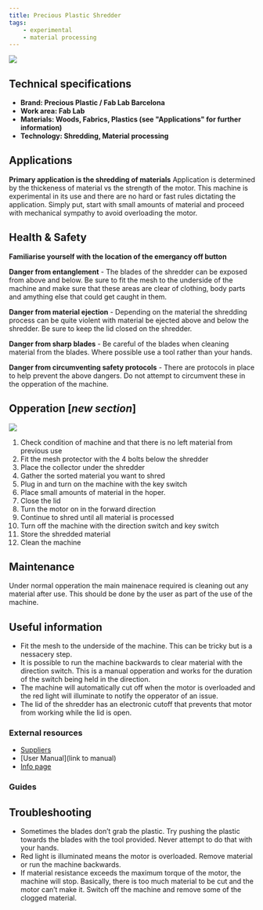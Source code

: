 ```yaml
---
title: Precious Plastic Shredder
tags: 
    - experimental
    - material processing
---
```


![](assets/images/shredder-01.jpg)

## Technical specifications

- **Brand: Precious Plastic / Fab Lab Barcelona** 
- **Work area: Fab Lab** 
- **Materials: Woods, Fabrics, Plastics (see "Applications" for further information)**
- **Technology: Shredding, Material processing**

## Applications

**Primary application is the shredding of materials**
Application is determined by the thickeness of material vs the strength of the motor. This machine is experimental in its use and there are no hard or fast rules dictating the application. Simply put, start with small amounts of material and proceed with mechanical sympathy to avoid overloading the motor.

## Health & Safety

**Familiarise yourself with the location of the emergancy off button**

**Danger from entanglement** - The blades of the shredder can be exposed from above and below. Be sure to fit the mesh to the underside of the machine and make sure that these areas are clear of clothing, body parts and amything else that could get caught in them. 

**Danger from material ejection** - Depending on the material the shredding process can be quite violent with material be ejected above and below the shredder. Be sure to keep the lid closed on the shredder.

**Danger from sharp blades** - Be careful of the blades when cleaning material from the blades. Where possible use a tool rather than your hands.

**Danger from circumventing safety protocols** - There are protocols in place to help prevent the above dangers. Do not attempt to circumvent these in the opperation of the machine.

## Opperation [*new section*]

![](assets/images/shredder-controls-01.jpg)

1. Check condition of machine and that there is no left material from previous use
2. Fit the mesh protector with the 4 bolts below the shredder
3. Place the collector under the shredder
4. Gather the sorted material you want to shred
5. Plug in and turn on the machine with the key switch
6. Place small amounts of material in the hoper.
7. Close the lid
8. Turn the motor on in the forward direction
9. Continue to shred until all material is processed
10. Turn off the machine with the direction switch and key switch
11. Store the shredded material
12. Clean the machine

## Maintenance

 Under normal opperation the main mainenace required is cleaning out any material after use. This should be done by the user as part of the use of the machine. 

## Useful information

 - Fit the mesh to the underside of the machine. This can be tricky but is a nessacery step. 
 - It is possible to run the machine backwards to clear material with the direction switch. This is a manual opperation and works for the duration of the switch being held in the direction.
 - The machine will automatically cut off when the motor is overloaded and the red light will illuminate to notify the opperator of an issue. 
 - The lid of the shredder has an electronic cutoff that prevents that motor from working while the lid is open. 

### External resources

  - [Suppliers](https://community.preciousplastic.com/academy/build/shredder)
  - [User Manual](link to manual)
  - [Info page](https://community.preciousplastic.com/academy/build/shredder)

### Guides

## Troubleshooting

- Sometimes the blades don’t grab the plastic. Try pushing the plastic towards the blades with the tool provided. Never attempt to do that with your hands.
- Red light is illuminated means the motor is overloaded. Remove material or run the machine backwards. 
- If material resistance exceeds the maximum torque of the motor, the machine will stop. Basically, there is too much material to be cut and the motor can’t make it. Switch off the machine and remove some of the clogged material.
